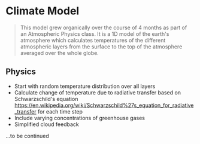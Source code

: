 # Climate Model
> This model grew organically over the course of 4 months as part of an Atmospheric Physics class.
It is a 1D model of the earth's atmosphere which calculates temperatures of the different atmospheric layers from the surface to the top of 
the atmosphere averaged over the whole globe.

## Physics
- Start with random temperature distribution over all layers
- Calculate change of temperature due to radiative transfer based on Schwarzschild's equation https://en.wikipedia.org/wiki/Schwarzschild%27s_equation_for_radiative_transfer for each time step
- Include varying concentrations of greenhouse gases
- Simplified cloud feedback

...to be continued
